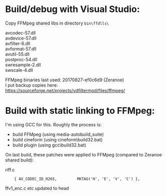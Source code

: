 # Build/debug with Visual Studio:

Copy FFMpeg shared libs in directory `bin\ffdlls\ `  

avcodec-57.dll  
avdevice-57.dll  
avfilter-6.dll  
avformat-57.dll  
avutil-55.dll  
postproc-54.dll  
swresample-2.dll  
swscale-4.dll  

FFMpeg binaries last used: 20170827-ef0c6d9 (Zeranoe)  
I put backup copies here: https://sourceforge.net/projects/vdfiltermod/files/ffmpeg/  

# Build with static linking to FFMpeg:

I'm using GCC for this. Roughly the process is:

* build FFMpeg (using media-autobuild_suite)  
* build cineform (using cineform\build32.bat)  
* build plugin (using gcc\build32.bat)  

On last build, these patches were applied to FFMpeg (compared to Zeranoe shared build):  

riff.c
```
    { AV_CODEC_ID_H265,         MKTAG('H', 'E', 'V', 'C') },
```

ffv1_enc.c etc updated to head
